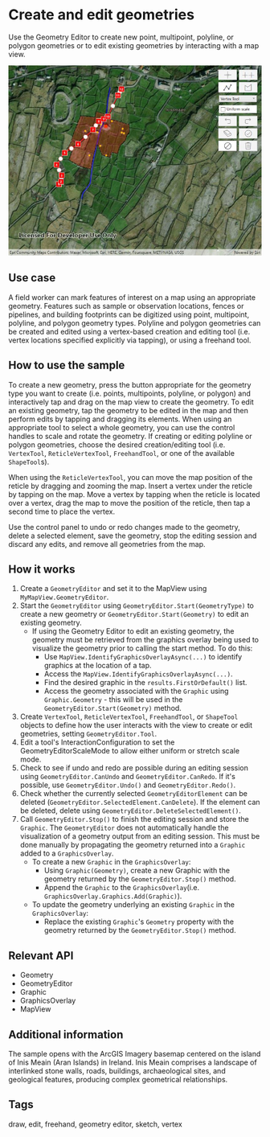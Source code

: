 # Create and edit geometries

Use the Geometry Editor to create new point, multipoint, polyline, or polygon geometries or to edit existing geometries by interacting with a map view.

![CreateAndEditGeometries](CreateAndEditGeometries.jpg)

## Use case

A field worker can mark features of interest on a map using an appropriate geometry. Features such as sample or observation locations, fences or pipelines, and building footprints can be digitized using point, multipoint, polyline, and polygon geometry types. Polyline and polygon geometries can be created and edited using a vertex-based creation and editing tool (i.e. vertex locations specified explicitly via tapping), or using a freehand tool.

## How to use the sample

To create a new geometry, press the button appropriate for the geometry type you want to create (i.e. points, multipoints, polyline, or polygon) and interactively tap and drag on the map view to create the geometry. To edit an existing geometry, tap the geometry to be edited in the map and then perform edits by tapping and dragging its elements. When using an appropriate tool to select a whole geometry, you can use the control handles to scale and rotate the geometry. If creating or editing polyline or polygon geometries, choose the desired creation/editing tool (i.e. `VertexTool`, `ReticleVertexTool`, `FreehandTool`, or one of the available `ShapeTool`s).

When using the `ReticleVertexTool`, you can move the map position of the reticle by dragging and zooming the map. Insert a vertex under the reticle by tapping on the map. Move a vertex by tapping when the reticle is located over a vertex, drag the map to move the position of the reticle, then tap a second time to place the vertex.

Use the control panel to undo or redo changes made to the geometry, delete a selected element, save the geometry, stop the editing session and discard any edits, and remove all geometries from the map.

## How it works

1. Create a `GeometryEditor` and set it to the MapView using `MyMapView.GeometryEditor`.
2. Start the `GeometryEditor` using `GeometryEditor.Start(GeometryType)` to create a new geometry or `GeometryEditor.Start(Geometry)` to edit an existing geometry.
    * If using the Geometry Editor to edit an existing geometry, the geometry must be retrieved from the graphics overlay being used to visualize the geometry prior to calling the start method. To do this:
        * Use `MapView.IdentifyGraphicsOverlayAsync(...)` to identify graphics at the location of a tap.
        * Access the `MapView.IdentifyGraphicsOverlayAsync(...)`.
        * Find the desired graphic in the `results.FirstOrDefault()` list.
        * Access the geometry associated with the `Graphic` using `Graphic.Geometry` - this will be used in the `GeometryEditor.Start(Geometry)` method.
3. Create `VertexTool`, `ReticleVertexTool`, `FreehandTool`, or `ShapeTool` objects to define how the user interacts with the view to create or edit geometries, setting `GeometryEditor.Tool`.
4. Edit a tool's InteractionConfiguration to set the GeometryEditorScaleMode to allow either uniform or stretch scale mode.
5. Check to see if undo and redo are possible during an editing session using `GeometryEditor.CanUndo` and `GeometryEditor.CanRedo`. If it's possible, use `GeometryEditor.Undo()` and `GeometryEditor.Redo()`.
6. Check whether the currently selected `GeometryEditorElement` can be deleted (`GeometryEditor.SelectedElement.CanDelete`). If the element can be deleted, delete using `GeometryEditor.DeleteSelectedElement()`.
7. Call `GeometryEditor.Stop()` to finish the editing session and store the `Graphic`. The `GeometryEditor` does not automatically handle the visualization of a geometry output from an editing session. This must be done manually by propagating the geometry returned into a `Graphic` added to a `GraphicsOverlay`.
    * To create a new `Graphic` in the `GraphicsOverlay`:
        * Using `Graphic(Geometry)`, create a new Graphic with the geometry returned by the `GeometryEditor.Stop()` method.
        * Append the `Graphic` to the `GraphicsOverlay`(i.e. `GraphicsOverlay.Graphics.Add(Graphic)`).
    * To update the geometry underlying an existing `Graphic` in the `GraphicsOverlay`:
        * Replace the existing `Graphic`'s `Geometry` property with the geometry returned by the `GeometryEditor.Stop()` method.

## Relevant API

* Geometry
* GeometryEditor
* Graphic
* GraphicsOverlay
* MapView

## Additional information

The sample opens with the ArcGIS Imagery basemap centered on the island of Inis Meain (Aran Islands) in Ireland. Inis Meain comprises a landscape of interlinked stone walls, roads, buildings, archaeological sites, and geological features, producing complex geometrical relationships.

## Tags

draw, edit, freehand, geometry editor, sketch, vertex
